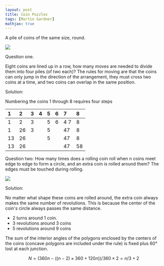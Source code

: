 ```yaml
---
layout: post
title: Coin Puzzles
tags: [Martin Gardner]
mathjax: true
---
```


A pile of coins of the same size, round.

![](https://tse4-mm.cn.bing.net/th/id/OIP-C.noGmS7zwxnBie2evOJD9iQHaB1?rs=1&pid=ImgDetMain)

Question one.

Eight coins are lined up in a row, how many moves are needed to divide them into four piles (of two each)? The rules for moving are that the coins can only jump in the direction of the arrangement, they must cross two coins at a time, and two coins can overlap in the same position.

Solution:

Numbering the coins 1 through 8 requires four steps

| 1   | 2   | 3   | 4   | 5   | 6   | 7   | 8   |
| :-- | :-- | :-- | :-- | :-- | :-- | :-- | :-- |
| 1   | 2   | 3   |     | 5   | 6   | 4 7 | 8   |
| 1   | 26  | 3   |     | 5   |     | 47  | 8   |
| 13  | 26  |     |     | 5   |     | 47  | 8   |
| 13  | 26  |     |     |     |     | 47  | 58  |

Question two:
How many times does a rolling coin roll when n coins meet edge to edge to form a circle, and an extra coin is rolled around them? The edges must be touched during rolling.

![](https://tse2-mm.cn.bing.net/th/id/OIP-C.8u8SfYezEhe1AE6HH7FQXAAAAA?rs=1&pid=ImgDetMain)

Solution:

No matter what shape these coins are rolled around, the extra coin always makes the same number of revolutions. This is because the center of the coin's circle always passes the same distance.

- 2 turns around 1 coin.
- 3 revolutions around 3 coins
- 5 revolutions around 9 coins

The sum of the interior angles of the polygons enclosed by the centers of the coins (concave polygons are included under the rule) is fixed plus 60° lost at each junction.

$$N=(360n-((n-2) \times 360 + 120 n))/360\times 2 =n/3+2$$
